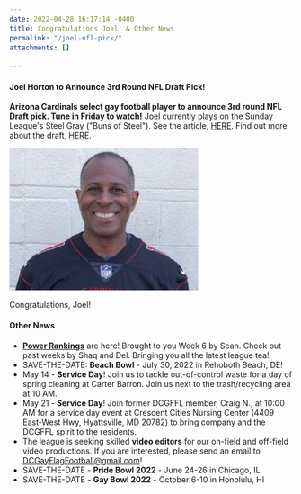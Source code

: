 ```yaml
---
date: 2022-04-28 16:17:14 -0400
title: Congratulations Joel! & Other News
permalink: "/joel-nfl-pick/"
attachments: []

---
```

#### Joel Horton to Announce 3rd Round NFL Draft Pick!

**Arizona Cardinals select gay football player to announce 3rd round NFL Draft pick. Tune in Friday to watch!**  Joel currently plays on the Sunday League's Steel Gray ("Buns of Steel"). See the article, [HERE](https://www.outsports.com/2022/4/25/23039859/arizona-cardinals-nfl-draft-pick-gay-player-joel-horton). Find out more about the draft, [HERE](https://nflcommunications.com/Pages/2022-NFL-DRAFT-SPECIAL-PICKS.aspx).

![](/img/joel_horton.jpg)

Congratulations, Joel!

#### Other News

* [**Power Rankings**]() are here!  Brought to you Week 6 by Sean.  Check out past weeks by Shaq and Del.  Bringing you all the latest league tea!
* SAVE-THE-DATE: **Beach Bowl** - July 30, 2022 in Rehoboth Beach, DE!
* May 14 - **Service Day**! Join us to tackle out-of-control waste for a day of spring cleaning at Carter Barron. Join us next to the trash/recycling area at 10 AM.
* May 21 - **Service Day**! Join former DCGFFL member, Craig N., at 10:00 AM for a service day event at Crescent Cities Nursing Center (4409 East-West Hwy, Hyattsville, MD 20782) to bring company and the DCGFFL spirit to the residents.
* The league is seeking skilled **video editors** for our on-field and off-field video productions. If you are interested, please send an email to DCGayFlagFootball@gmail.com!
* SAVE-THE-DATE - **Pride Bowl 2022** - June 24-26 in Chicago, IL
* SAVE-THE-DATE - **Gay Bowl 2022** - October 6-10 in Honolulu, HI